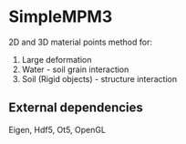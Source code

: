 # SimpleMPM3
2D and 3D material points method for:
1. Large deformation
2. Water - soil grain interaction
3. Soil (Rigid objects) - structure interaction

## External dependencies
Eigen, Hdf5, Ot5, OpenGL